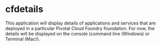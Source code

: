 # cfdetails
This application will display details of applications and services that are deployed in a particular Pivotal Cloud Foundry foundation. For now, the details will be displayed on the console (command line (Windows) or Terminal (Mac)).
